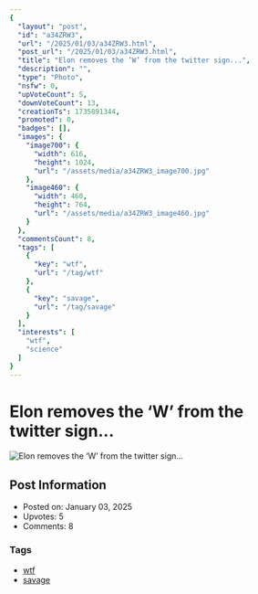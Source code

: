 ```yaml
---
{
  "layout": "post",
  "id": "a34ZRW3",
  "url": "/2025/01/03/a34ZRW3.html",
  "post_url": "/2025/01/03/a34ZRW3.html",
  "title": "Elon removes the ‘W’ from the twitter sign...",
  "description": "",
  "type": "Photo",
  "nsfw": 0,
  "upVoteCount": 5,
  "downVoteCount": 13,
  "creationTs": 1735891344,
  "promoted": 0,
  "badges": [],
  "images": {
    "image700": {
      "width": 616,
      "height": 1024,
      "url": "/assets/media/a34ZRW3_image700.jpg"
    },
    "image460": {
      "width": 460,
      "height": 764,
      "url": "/assets/media/a34ZRW3_image460.jpg"
    }
  },
  "commentsCount": 8,
  "tags": [
    {
      "key": "wtf",
      "url": "/tag/wtf"
    },
    {
      "key": "savage",
      "url": "/tag/savage"
    }
  ],
  "interests": [
    "wtf",
    "science"
  ]
}
---
```


# Elon removes the ‘W’ from the twitter sign...

![Elon removes the ‘W’ from the twitter sign...](/assets/media/a34ZRW3_image700.jpg)

## Post Information

- Posted on: January 03, 2025
- Upvotes: 5
- Comments: 8

### Tags

- [wtf](/tag/wtf)
- [savage](/tag/savage)
